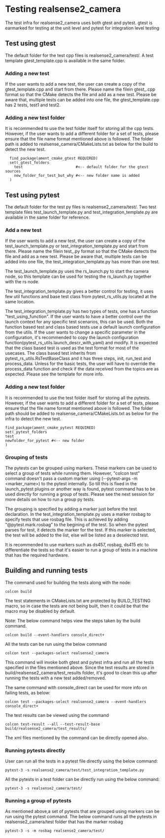 # Testing realsense2_camera
The test infra for realsense2_camera uses both gtest and pytest. gtest is earmarked for testing at the unit level and pytest for integration level testing

## Test using gtest
The default folder for the test cpp files is realsense2_camera/test/. A test template gtest_template.cpp is available in the same folder.
### Adding a new test
If the user wants to add a new test, the user can create a copy of the gtest_template.cpp and start from there. Please name the filein gtest_<testname>.cpp format so that the CMake detects the file and add as a new test. Please be aware that, multiple tests can be added into one file, the gtest_template.cpp has 2 tests, test1 and test2.

### Adding a new test folder
It is recommended to use the test folder itself for storing all the cpp tests. However, if the user wants to add a different folder for a set of tests, please ensure that the file name format mentioned above is followed. The folder path is added to realsense_camera/CMakeLists.txt as below for the build to detect the new test.

```
  find_package(ament_cmake_gtest REQUIRED)
  set(_gtest_folders
    test                        #<-- default folder for the gtest sources
    new_folder_for_test_but_why #<-- new folder name is added
  )
```

## Test using pytest
The default folder for the test py files is realsense2_camera/test/. Two test template files test_launch_template.py and test_integration_template.py are available in the same folder for reference.
### Add a new test
If the user wants to add a new test, the user can create a copy of the test_launch_template.py or test_integration_template.py and start from there. Please name the filein test_<testname>.py format so that the CMake detects the file and add as a new test. Please be aware that, multiple tests can be added into one file, the test_integration_template.py has more than one test.

The test_launch_template.py uses the rs_launch.py to start the camera node, so this template can be used for testing the rs_launch.py together with the rs node.

The test_integration_template.py gives a better control for testing, it uses few util functions and base test class from pytest_rs_utils.py located at the same location.

The test_integration_template.py has two types of tests, one has a function "test_using_function". If the user wants to have a better control over the launch context for any specific test scenarios, this can be used. Both the function based test and class based tests use a default launch configuration from the utils. If the user wants to change a specific parameter in the configuration, it's recommended to copy the launch configuration function(pytest_rs_utils.launch_descr_with_yaml) and modify. It is expected that the class based test is used as the test format for most of the usecases. The class based test inherits from pytest_rs_utils.RsTestBaseClass and it has three steps, init, run_test and process_data. Unless for the basic tests, the user will have to override the process_data function and check if the data received from the topics are as expected. Please see the template for more info.

### Adding a new test folder
It is recommended to use the test folder itself for storing all the pytests. However, if the user wants to add a different folder for a set of tests, please ensure that the file name format mentioned above is followed. The folder path should be added to realsense_camera/CMakeLists.txt as below for the infra to detect the new test.

```
find_package(ament_cmake_pytest REQUIRED)
set(_pytest_folders
test
newfolder_for_pytest #<-- new folder
)
```

### Grouping of tests  
The pytests can be grouped using markers. These markers can be used to select a group of tests while running them. However, "colcon test" command doesn't pass a custom marker using (--pytest-args -m <marker_name>) to the pytest internally. So till this is fixed in the launch_pytest plugins or another way is found, pytest command has to be used directly for running a group of tests. Please see the next session for more details on how to run a group py tests.

The grouping is specified by adding a marker just before the test declaration. In the test_integration_template.py uses a marker rosbag to specify tests that use rosbag file. This is achieved by adding "@pytest.mark.rosbag" to the begining of the test. So when the pytest parses for test, it detects the marker for the test. If this marker is selected, the test will be added to the list, else will be listed as a deselected test.

It is recommended to use markers such as ds457, rosbag, ds415 etc to differentiate the tests so that it's easier to run a group of tests in a machine that has the required hardware.
 
## Building and running tests  

The command used for building the tests along with the node:

	colcon build

The test statements in CMakeLists.txt are protected by BUILD_TESTING macro, so in case the tests are not being built, then it could be that the macro may be disabled by default.

Note: The below command helps view the steps taken by the build command.

	colcon build --event-handlers console_direct+

All the tests can be run using the below command 

	colcon test --packages-select realsense2_camera

This command will invoke both gtest and pytest infra and run all the tests specified in the files mentioned above. Since the test results are stored in build/realsense2_camera/test_results folder, it's good to clean this up after running the tests with a new test added/removed.

The same command with console_direct can be used for more info on failing tests, as below:

	colcon test --packages-select realsense2_camera --event-handlers console_direct+

The test results can be viewed using the command

	colcon test-result --all --test-result-base build/realsense2_camera/test_results/

The xml files mentioned by the command can be directly opened also.

### Running pytests directly
User can run all the tests in a pytest file directly using the below command:

	pytest-3 -s realsense2_camera/test/test_integration_template.py

All the pytests in a test folder can be directly run using the below command:

	pytest-3 -s realsense2_camera/test/

### Running a group of pytests
As mentioned above,a set of pytests that are grouped using markers can be run using the pytest command. The below command runs all the pytests in realsense2_camera/test folder that has the marker rosbag

	pytest-3 -s -m rosbag realsense2_camera/test/

